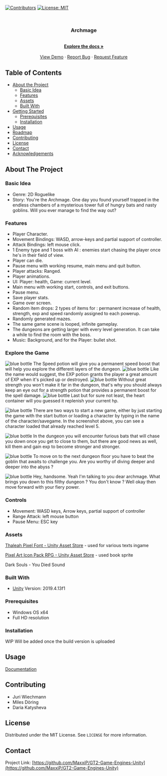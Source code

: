 
<!--
*** Thanks for checking out this README Template. If you have a suggestion that would
*** make this better, please fork the repo and create a pull request or simply open
*** an issue with the tag "enhancement".
*** Thanks again! Now go create something AMAZING! :D
-->

<!-- PROJECT SHIELDS -->
<!--
*** I'm using markdown "reference style" links for readability.
*** Reference links are enclosed in brackets [ ] instead of parentheses ( ).
*** See the bottom of this document for the declaration of the reference variables
*** for contributors-url, forks-url, etc. This is an optional, concise syntax you may use.
*** https://www.markdownguide.org/basic-syntax/#reference-style-links
-->
[![Contributors][contributors-shield]][contributors-url]
[![License: MIT](https://img.shields.io/badge/License-MIT-yellow.svg)](https://opensource.org/licenses/MIT)




<br />
<p align="center">

  <h3 align="center">Archmage</h3>

  <p align="center">
    <br />
    <a href="https://github.com/MaxxiP/GT2-Game-Engines-Unity"><strong>Explore the docs »</strong></a>
    <br />
    <br />
    <a href="https://github.com/MaxxiP/GT2-Game-Engines-Unity">View Demo</a>
    ·
    <a href="https://github.com/MaxxiP/GT2-Game-Engines-Unity/issues">Report Bug</a>
    ·
    <a href="https://github.com/MaxxiP/GT2-Game-Engines-Unity/issues">Request Feature</a>
</p>



<!-- TABLE OF CONTENTS -->
## Table of Contents

* [About the Project](#about-the-project)
  * [Basic Idea](#basic-idea)
  * [Features](#features)
  * [Assets](#assets)
  * [Built With](#built-with)
* [Getting Started](#getting-started)
  * [Prerequisites](#prerequisites)
  * [Installation](#installation)
* [Usage](#usage)
* [Roadmap](#roadmap)
* [Contributing](#contributing)
* [License](#license)
* [Contact](#contact)
* [Acknowledgements](#acknowledgements)



<!-- ABOUT THE PROJECT -->
## About The Project
### Basic Idea
* Genre: 2D Roguelike
* Story: You're the Archmage. One day you found yourself trapped in the endless chambers of a mysterious tower full of hungry bats and nasty goblins. Will you ever manage to find the way out?

### Features
* Player Character.
* Movement Bindings: WASD, arrow-keys and partial support of controller.
* Attack Bindings: left mouse click.
* 1 Enemy type and 1 boss with AI : enemies start chasing the player once he's in their field of view.
* Player can die.
* Pause menu with working resume, main menu and quit button.
* Player attacks: Ranged.
* Player animations.
* UI: Player: health, Game: current level.
* Main menu with working start, controls, and exit buttons.
* Pause menu.
* Save player stats.
* Game over screen.
* Random item drops: 2 types of items for : permanent increase of health, strength, exp and speed randomly assigned to each powerup.
* Randomly generated mazes.
* The same game scene is looped, infinite gameplay.
* The dungeons are getting larger with every level generation. It can take a while to find the room with the boss.
* Music: Background, and for the Player: bullet shot.

### Explore the Game
![blue bottle](https://drive.google.com/uc?export=view&id=14JezH8uEH9pbMcZqRcvQxQu55RoSoJr5) The Speed potion will give you a permanent speed boost that will help you explore the different layers of the dungeon.
![blue bottle](https://drive.google.com/uc?export=view&id=1D0bSN_yL82Q4_gZ9FMTKayaTZAp7OsY-) Like the name would suggest, the EXP potion grants the player a great amount of EXP when it's picked up or destroyed.
![blue bottle](https://drive.google.com/uc?export=view&id=1GwiKIbjoSPq8IztjaDw-SOM2LhncwDUo) Without great strength you won't make it far in the dungeon, that's why you should always keep an eye out for a strength potion that provides a permanent boost for the spell damage.
![blue bottle](https://drive.google.com/uc?export=view&id=1_HQKJyqOKUhvroNeoYMevlN6_YZ6-KIB) Last but for sure not least, the heart container will you guessed it replenish your current hp.

![blue bottle](https://drive.google.com/uc?export=view&id=1KKBVHDE66hTTD5Ms62lwYUDxpGiZVQqG)
There are two ways to start a new game, either by just starting the game with the start button or loading a character by typing in the name of the character/savegame. 
In the screenshot above, you can see a character loaded that already reached level 5.

![blue bottle](https://drive.google.com/uc?export=view&id=1Bc-Ik5zUFXBkAyNXuHMZFrQ1W1WBE-NM) In the dungeon you will encounter furious bats that will chase you down once you get to close to them, but there are good news as well, kill them and gain exp to become stronger and stronger.

![blue bottle](https://drive.google.com/uc?export=view&id=1BzSo8z1QAugVWdNSb1v4Z1ZHOGROD_OM) To move on to the next dungeon floor you have to beat the goblin that awaits to challenge you. Are you worthy of diving deeper and deeper into the abyss ?


![blue bottle](https://drive.google.com/uc?export=view&id=18RGBYEt4xxRoxD8LWMUbN3m4gOUyMzNl) 
Hey, handsome. Yeah I'm talking to you dear archmage. What brings you down to this filthy dungeon ? 
You don't know ? Well okay then move forward with your fiery power.


### Controls
* Movement: WASD keys, Arrow keys, partial support of controller
* Range Attack: left mouse button
* Pause Menu: ESC key

### Assets
[Thaleah Pixel Font - Unity Asset Store](https://assetstore.unity.com/packages/2d/fonts/free-pixel-font-thaleah-140059)
	- used for various texts ingame
	
[Pixel Art Icon Pack RPG - Unity Asset Store](https://assetstore.unity.com/packages/2d/gui/icons/pixel-art-icon-pack-rpg-158343)
	- used book sprite

Dark Souls - You Died Sound

### Built With

* [Unity](https://unity.com)
Version: 2019.4.13f1



### Prerequisites

* Windows OS x64
* Full HD resolution

### Installation

 WIP
 Will be added once the build version is uploaded  

<!-- USAGE EXAMPLES -->
## Usage
[Documentation](https://github.com/MaxxiP/GT2-Game-Engines-Unity/blob/main/README.md)


<!-- CONTRIBUTING -->
## Contributing
* Juri Wiechmann
* Miles Döring
* Daria Katysheva
<!-- LICENSE -->
## License

Distributed under the MIT License. See `LICENSE` for more information.


<!-- CONTACT -->
## Contact

Project Link: [https://github.com/MaxxiP/GT2-Game-Engines-Unity](https://github.com/MaxxiP/GT2-Game-Engines-Unity)

<!-- MARKDOWN LINKS & IMAGES -->
<!-- https://www.markdownguide.org/basic-syntax/#reference-style-links -->

[contributors-shield]: https://img.shields.io/github/contributors/MaxxiP/GT2-Game-Engines-Unity
[contributors-url]: https://github.com/MaxxiP/GT2-Game-Engines-Unity/graphs/contributors
[issues-shield]: https://img.shields.io/github/issues/MaxxiP/GT2-Game-Engines-Unity
[issues-url]: https://github.com/MaxxiP/GT2-Game-Engines-Unity/issues
